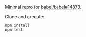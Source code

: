 Minimal repro for [babel/babel#14873](https://github.com/babel/babel/issues/14873).

Clone and execute:

```
npm install
npm test
```
